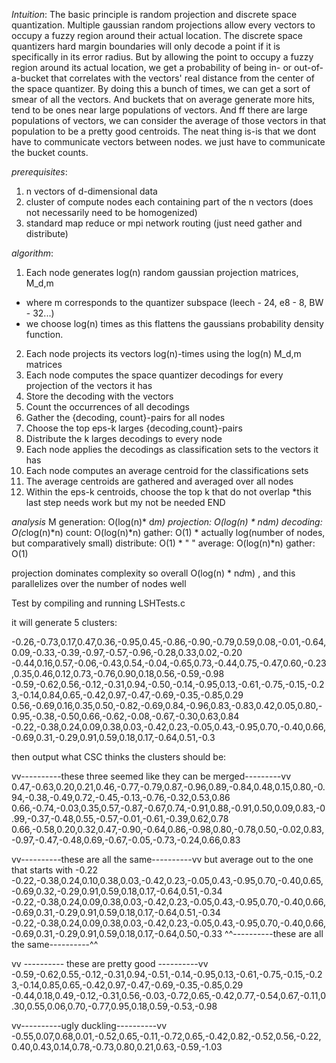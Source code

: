 _Intuition_:
The basic principle is random projection and discrete space quantization.
Multiple gaussian random projections allow every vectors to occupy a fuzzy
region around their actual location. The discrete space quantizers hard margin
boundaries will only decode a point if it is specifically in its error
radius. But by
allowing the point to occupy a fuzzy region around its actual location, we get
a probability of being in- or out-of-a-bucket that correlates with the vectors'
real distance from the center of the space quantizer. By doing this a bunch of
times, we can get a sort of smear of all the vectors. And buckets that
on average
generate more hits, tend to be ones near large populations of vectors. And
ff there are large populations of vectors, we can consider the average of
those vectors in that population to be a pretty good centroids. The
neat thing is-is
that we dont have to communicate vectors between nodes. we just have to
communicate the bucket counts.


_prerequisites_:
1. n vectors of d-dimensional data
2. cluster of compute nodes each containing part of the n vectors
(does not necessarily need to be homogenized)
3. standard map reduce or mpi network routing (just need gather and distribute)

_algorithm_:
1. Each node generates log(n) random gaussian projection matrices, M_d,m
* where m corresponds to the quantizer subspace (leech - 24, e8 - 8, BW - 32...)
* we choose log(n) times as this flattens the gaussians probability
density function.
2.  Each node projects its vectors log(n)-times using the log(n) M_d,m  matrices
3. Each node computes the space quantizer decodings for every
projection of the vectors it has
4. Store the decoding with the vectors
5. Count the occurrences of all decodings
6. Gather the {decoding, count}-pairs for all nodes
7. Choose the top eps-k larges {decoding,count}-pairs
8. Distribute the k larges decodings to every node
9. Each node applies the decodings as classification sets to the vectors it has
10. Each node computes an average centroid for the classifications sets
11. The average centroids are gathered and averaged over all nodes
12. Within the eps-k centroids, choose the top k that do not overlap
*this last step needs work but my not be needed
END

_analysis_
M generation: O(log(n)* d*m)
projection: O(log(n) * n*d*m)
decoding: O(c*log(n)*n)
count: O(log(n)*n)
gather: O(1) * actually log(number of nodes, but comparatively small)
distribute: O(1) * "
             "
average: O(log(n)*n)
gather:  O(1)


projection dominates complexity
so overall
 O(log(n) * n*d*m) , and this parallelizes over the number of nodes well



Test by compiling and running LSHTests.c

it will generate 5 clusters:

-0.26,-0.73,0.17,0.47,0.36,-0.95,0.45,-0.86,-0.90,-0.79,0.59,0.08,-0.01,-0.64,0.09,-0.33,-0.39,-0.97,-0.57,-0.96,-0.28,0.33,0.02,-0.20
-0.44,0.16,0.57,-0.06,-0.43,0.54,-0.04,-0.65,0.73,-0.44,0.75,-0.47,0.60,-0.23,0.35,0.46,0.12,0.73,-0.76,0.90,0.18,0.56,-0.59,-0.98
-0.59,-0.62,0.56,-0.12,-0.31,0.94,-0.50,-0.14,-0.95,0.13,-0.61,-0.75,-0.15,-0.23,-0.14,0.84,0.65,-0.42,0.97,-0.47,-0.69,-0.35,-0.85,0.29
0.56,-0.69,0.16,0.35,0.50,-0.82,-0.69,0.84,-0.96,0.83,-0.83,0.42,0.05,0.80,-0.95,-0.38,-0.50,0.66,-0.62,-0.08,-0.67,-0.30,0.63,0.84
-0.22,-0.38,0.24,0.09,0.38,0.03,-0.42,0.23,-0.05,0.43,-0.95,0.70,-0.40,0.66,-0.69,0.31,-0.29,0.91,0.59,0.18,0.17,-0.64,0.51,-0.3

then output what CSC thinks the clusters should be:


vv----------these three seemed like they can be merged---------vv
0.47,-0.63,0.20,0.21,0.46,-0.77,-0.79,0.87,-0.96,0.89,-0.84,0.48,0.15,0.80,-0.94,-0.38,-0.49,0.72,-0.45,-0.13,-0.76,-0.32,0.53,0.86
0.66,-0.74,-0.03,0.35,0.57,-0.87,-0.67,0.74,-0.91,0.88,-0.91,0.50,0.09,0.83,-0.99,-0.37,-0.48,0.55,-0.57,-0.01,-0.61,-0.39,0.62,0.78
0.66,-0.58,0.20,0.32,0.47,-0.90,-0.64,0.86,-0.98,0.80,-0.78,0.50,-0.02,0.83,-0.97,-0.47,-0.48,0.69,-0.67,-0.05,-0.73,-0.24,0.66,0.83


vv----------these are all the same----------vv but average out to the
one that starts with -0.22
-0.22,-0.38,0.24,0.10,0.38,0.03,-0.42,0.23,-0.05,0.43,-0.95,0.70,-0.40,0.65,-0.69,0.32,-0.29,0.91,0.59,0.18,0.17,-0.64,0.51,-0.34
-0.22,-0.38,0.24,0.09,0.38,0.03,-0.42,0.23,-0.05,0.43,-0.95,0.70,-0.40,0.66,-0.69,0.31,-0.29,0.91,0.59,0.18,0.17,-0.64,0.51,-0.34
-0.22,-0.38,0.24,0.09,0.38,0.03,-0.42,0.23,-0.05,0.43,-0.95,0.70,-0.40,0.66,-0.69,0.31,-0.29,0.91,0.59,0.18,0.17,-0.64,0.50,-0.33
^^----------these are all the same----------^^

vv ---------- these are pretty good ----------vv
-0.59,-0.62,0.55,-0.12,-0.31,0.94,-0.51,-0.14,-0.95,0.13,-0.61,-0.75,-0.15,-0.23,-0.14,0.85,0.65,-0.42,0.97,-0.47,-0.69,-0.35,-0.85,0.29
-0.44,0.18,0.49,-0.12,-0.31,0.56,-0.03,-0.72,0.65,-0.42,0.77,-0.54,0.67,-0.11,0.30,0.55,0.06,0.70,-0.77,0.95,0.18,0.59,-0.53,-0.98

vv----------ugly duckling----------vv
-0.55,0.07,0.68,0.01,-0.52,0.65,-0.11,-0.72,0.65,-0.42,0.82,-0.52,0.56,-0.22,0.40,0.43,0.14,0.78,-0.73,0.80,0.21,0.63,-0.59,-1.03



